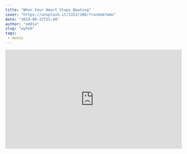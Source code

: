 ```yaml
---
title: "When Your Heart Stops Beating"
cover: "https://unsplash.it/1152/300/?random?emo"
date: "2019-09-22T21:48"
author: "eddie"
slug: "wyhsb"
tags:
 - music
---
```

<iframe width="560" height="315" src="https://www.youtube-nocookie.com/embed/2nWv2Hz_GXs" frameborder="0" allow="accelerometer; autoplay; encrypted-media; gyroscope; picture-in-picture" allowfullscreen></iframe>
